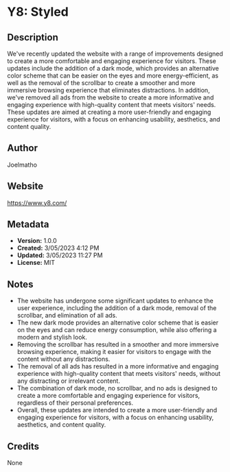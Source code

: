 # Y8: Styled

## Description
We've recently updated the website with a range of improvements designed to create a more comfortable and engaging experience for visitors. These updates include the addition of a dark mode, which provides an alternative color scheme that can be easier on the eyes and more energy-efficient, as well as the removal of the scrollbar to create a smoother and more immersive browsing experience that eliminates distractions. In addition, we've removed all ads from the website to create a more informative and engaging experience with high-quality content that meets visitors' needs. These updates are aimed at creating a more user-friendly and engaging experience for visitors, with a focus on enhancing usability, aesthetics, and content quality.

## Author
Joelmatho

## Website
https://www.y8.com/

## Metadata
- **Version:** 1.0.0
- **Created:** 3/05/2023 4:12 PM
- **Updated:** 3/05/2023 11:27 PM
- **License:** MIT

## Notes
- The website has undergone some significant updates to enhance the user experience, including the addition of a dark mode, removal of the scrollbar, and elimination of all ads.
- The new dark mode provides an alternative color scheme that is easier on the eyes and can reduce energy consumption, while also offering a modern and stylish look.
- Removing the scrollbar has resulted in a smoother and more immersive browsing experience, making it easier for visitors to engage with the content without any distractions.
- The removal of all ads has resulted in a more informative and engaging experience with high-quality content that meets visitors' needs, without any distracting or irrelevant content.
- The combination of dark mode, no scrollbar, and no ads is designed to create a more comfortable and engaging experience for visitors, regardless of their personal preferences.
- Overall, these updates are intended to create a more user-friendly and engaging experience for visitors, with a focus on enhancing usability, aesthetics, and content quality.

## Credits
None